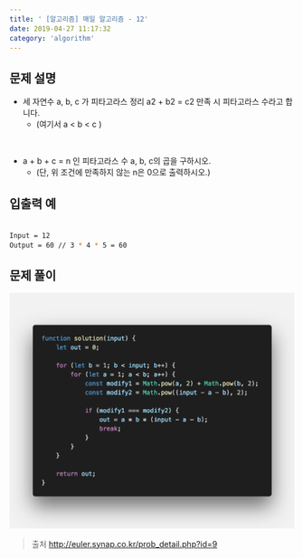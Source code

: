```yaml
---
title: ' [알고리즘] 매일 알고리즘 - 12'
date: 2019-04-27 11:17:32
category: 'algorithm'
---
```


문제 설명
-------

- 세 자연수 a, b, c 가 피타고라스 정리 a2 + b2 = c2 만족 시 피타고라스 수라고 합니다.
  - (여기서 a < b < c )

<br />

- a + b + c = n 인 피타고라스 수 a, b, c의 곱을 구하시오.
  - (단, 위 조건에 만족하지 않는 n은 0으로 출력하시오.)

입출력 예
-------
```sh

Input = 12
Output = 60 // 3 * 4 * 5 = 60

```

문제 풀이
-------

![](../../../assets/everyday/everyday.12.solution.png)

> 출처  <a href="http://euler.synap.co.kr/prob_detail.php?id=9" target="_blank">http://euler.synap.co.kr/prob_detail.php?id=9</a>
